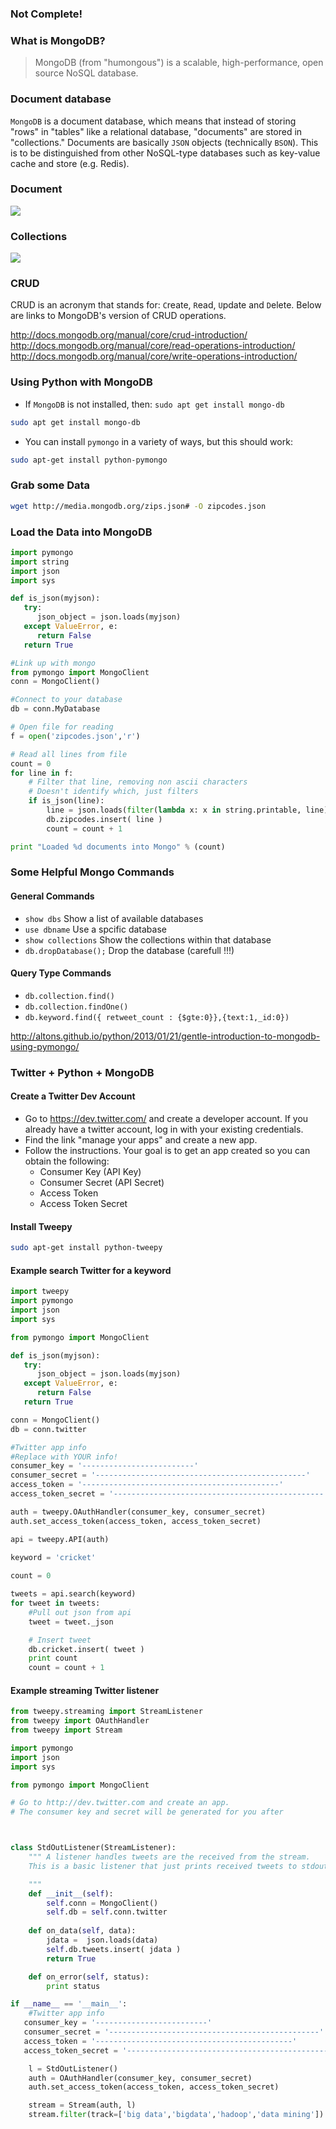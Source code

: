 ### Not Complete!

### What is MongoDB?

> MongoDB (from "humongous") is a scalable, high-performance, open source NoSQL database.

### Document database

`MongoDB` is a document database, which means that instead of storing "rows" in "tables" like a relational database, "documents" are stored in "collections."  Documents are basically `JSON` objects (technically `BSON`). This is to be distinguished from other NoSQL-type databases such as key-value cache and store (e.g. Redis).


### Document

![](http://docs.mongodb.org/manual/_images/crud-annotated-document.png)

### Collections

![](http://docs.mongodb.org/manual/_images/crud-annotated-collection.png)

### CRUD

CRUD is an acronym that stands for:  `C`reate, `R`ead, `U`pdate and `D`elete. Below are links to MongoDB's version of CRUD operations. 

http://docs.mongodb.org/manual/core/crud-introduction/
http://docs.mongodb.org/manual/core/read-operations-introduction/
http://docs.mongodb.org/manual/core/write-operations-introduction/

### Using Python with MongoDB

- If `MongoDB` is not installed, then: `sudo apt get install mongo-db`
```bash
sudo apt get install mongo-db
```

- You can install `pymongo` in a variety of ways, but this should work:

```bash
sudo apt-get install python-pymongo
```

### Grab some Data

```bash
wget http://media.mongodb.org/zips.json# -O zipcodes.json
```

### Load the Data into MongoDB

```python
import pymongo
import string
import json
import sys

def is_json(myjson):
   try:
      json_object = json.loads(myjson)
   except ValueError, e:
      return False
   return True

#Link up with mongo 
from pymongo import MongoClient
conn = MongoClient()

#Connect to your database
db = conn.MyDatabase

# Open file for reading
f = open('zipcodes.json','r')

# Read all lines from file
count = 0
for line in f:
    # Filter that line, removing non ascii characters
    # Doesn't identify which, just filters
    if is_json(line):
        line = json.loads(filter(lambda x: x in string.printable, line))
        db.zipcodes.insert( line )
        count = count + 1

print "Loaded %d documents into Mongo" % (count)
```

### Some Helpful Mongo Commands

#### General Commands

- `show dbs`  Show a list of available databases
- `use dbname` Use a spcific database
- `show collections` Show the collections within that database
- `db.dropDatabase();` Drop the database (carefull !!!)

#### Query Type Commands

- `db.collection.find()`
- `db.collection.findOne()`
- `db.keyword.find({ retweet_count : {$gte:0}},{text:1,_id:0})`

http://altons.github.io/python/2013/01/21/gentle-introduction-to-mongodb-using-pymongo/

### Twitter + Python + MongoDB

#### Create a Twitter Dev Account

- Go to https://dev.twitter.com/ and create a developer account. If you already have a twitter account, log in with your existing credentials. 
- Find the link "manage your apps" and create a new app.
- Follow the instructions. Your goal is to get an app created so you can obtain the following:
    - Consumer Key (API Key)
    - Consumer Secret (API Secret)
    - Access Token
    - Access Token Secret

#### Install Tweepy

```bash
sudo apt-get install python-tweepy
```

#### Example search Twitter for a keyword

```python
import tweepy
import pymongo
import json
import sys

from pymongo import MongoClient

def is_json(myjson):
   try:
      json_object = json.loads(myjson)
   except ValueError, e:
      return False
   return True

conn = MongoClient()
db = conn.twitter

#Twitter app info
#Replace with YOUR info!
consumer_key = '-------------------------'
consumer_secret = '-----------------------------------------------'
access_token = '--------------------------------------------'
access_token_secret = '-----------------------------------------------'

auth = tweepy.OAuthHandler(consumer_key, consumer_secret)
auth.set_access_token(access_token, access_token_secret)

api = tweepy.API(auth)    
    
keyword = 'cricket'

count = 0

tweets = api.search(keyword)
for tweet in tweets:
	#Pull out json from api
	tweet = tweet._json

	# Insert tweet
	db.cricket.insert( tweet )
	print count
	count = count + 1

```

#### Example streaming Twitter listener 

```python
from tweepy.streaming import StreamListener
from tweepy import OAuthHandler
from tweepy import Stream

import pymongo
import json
import sys

from pymongo import MongoClient

# Go to http://dev.twitter.com and create an app.
# The consumer key and secret will be generated for you after



class StdOutListener(StreamListener):
    """ A listener handles tweets are the received from the stream.
    This is a basic listener that just prints received tweets to stdout.

    """
    def __init__(self):
        self.conn = MongoClient()
        self.db = self.conn.twitter
    
    def on_data(self, data):
    	jdata =  json.loads(data)
        self.db.tweets.insert( jdata )
        return True

    def on_error(self, status):
        print status

if __name__ == '__main__':
    #Twitter app info
   consumer_key = '-------------------------'
   consumer_secret = '-----------------------------------------------'
   access_token = '--------------------------------------------'
   access_token_secret = '-----------------------------------------------'	

    l = StdOutListener()
    auth = OAuthHandler(consumer_key, consumer_secret)
    auth.set_access_token(access_token, access_token_secret)

    stream = Stream(auth, l)
    stream.filter(track=['big data','bigdata','hadoop','data mining'])
```



